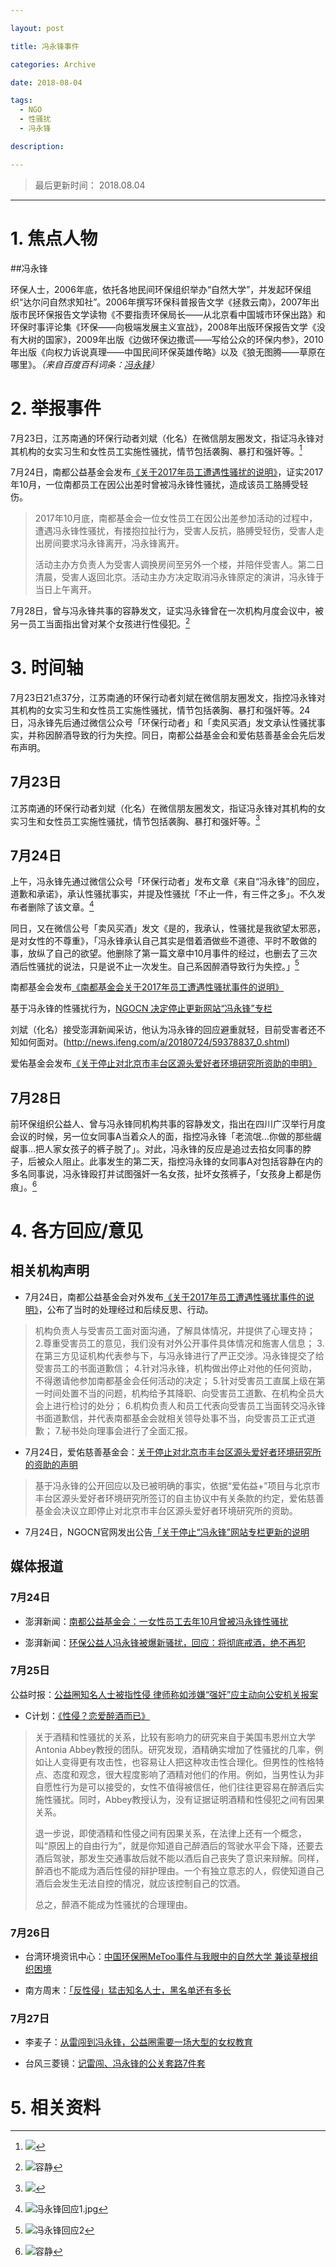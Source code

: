 ```yaml
---

layout: post

title: 冯永锋事件

categories: Archive

date: 2018-08-04

tags:
  - NGO
  - 性骚扰
  - 冯永锋

description:

---
```


> 最后更新时间： 2018.08.04

---

# 1. 焦点人物

##冯永锋

环保人士，2006年底，依托各地民间环保组织举办“自然大学”，并发起环保组织“达尔问自然求知社”。2006年撰写环保科普报告文学《拯救云南》，2007年出版市民环保报告文学读物《不要指责环保局长——从北京看中国城市环保出路》和环保时事评论集《环保——向极端发展主义宣战》，2008年出版环保报告文学《没有大树的国家》，2009年出版《边做环保边撒谎——写给公众的环保内参》，2010年出版《向权力诉说真理——中国民间环保英雄传略》以及《狼无图腾——草原在哪里》。*（来自百度百科词条：[冯永锋](https://baike.baidu.com/item/%E5%86%AF%E6%B0%B8%E9%94%8B)）*

# 2. 举报事件

7月23日，江苏南通的环保行动者刘斌（化名）在微信朋友圈发文，指证冯永锋对其机构的女实习生和女性员工实施性骚扰，情节包括袭胸、暴打和强奸等。[^1]

7月24日，南都公益基金会发布[《关于2017年员工遭遇性骚扰的说明》](http://news.ifeng.com/a/20180724/59377863_0.shtml)，证实2017年10月，一位南都员工在因公出差时曾被冯永锋性骚扰，造成该员工胳膊受轻伤。
> 2017年10月底，南都基金会一位女性员工在因公出差参加活动的过程中，遭遇冯永锋性骚扰，有搂抱拉扯行为，受害人反抗，胳膊受轻伤，受害人走出房间要求冯永锋离开，冯永锋离开。
>
> 活动主办方负责人为受害人调换房间至另外一个楼，并陪伴受害人。第二日清晨，受害人返回北京。活动主办方决定取消冯永锋原定的演讲，冯永锋于当日上午离开。

7月28日，曾与冯永锋共事的容静发文，证实冯永锋曾在一次机构月度会议中，被另一员工当面指出曾对某个女孩进行性侵犯。[^2]

# 3. 时间轴

7月23日21点37分，江苏南通的环保行动者刘斌在微信朋友圈发文，指控冯永锋对其机构的女实习生和女性员工实施性骚扰，情节包括袭胸、暴打和强奸等。24日，冯永锋先后通过微信公众号「环保行动者」和「卖风买酒」发文承认性骚扰事实，并称因醉酒导致的行为失控。同日，南都公益基金会和爱佑慈善基金会先后发布声明。

## 7月23日

江苏南通的环保行动者刘斌（化名）在微信朋友圈发文，指证冯永锋对其机构的女实习生和女性员工实施性骚扰，情节包括袭胸、暴打和强奸等。[^1]

## 7月24日

上午，冯永锋先通过微信公众号「环保行动者」发布文章《来自“冯永锋”的回应，道歉和承诺》，承认性骚扰事实，并提及性骚扰「不止一件，有三件之多」。不久发布者删除了该文章。[^3]

同日，又在微信公号「卖风买酒」发文《是的，我承认，性骚扰是我欲望太邪恶，是对女性的不尊重》，「冯永锋承认自己其实是借着酒做些不道德、平时不敢做的事，放纵了自己的欲望。他删除了第一篇文章中10月事件的经过，也删去了三次酒后性骚扰的说法，只是说不止一次发生。自己系因醉酒导致行为失控。」[^4]

南都基金会发布[《南都基金会关于2017年员工遭遇性骚扰事件的说明》](http://news.ifeng.com/a/20180724/59377863_0.shtml)

基于冯永锋的性骚扰行为，[NGOCN 决定停止更新网站“冯永锋”专栏](http://www.ngocn.net/news/2018-07-24-654e5f7830f92cb6.html)

刘斌（化名）接受澎湃新闻采访，他认为冯永锋的回应避重就轻，目前受害者还不知如何面对。(http://news.ifeng.com/a/20180724/59378837_0.shtml)

爱佑基金会发布[《关于停止对北京市丰台区源头爱好者环境研究所资助的申明》](http://www.ayfoundation.org/cn/article/34/1829)

## 7月28日

前环保组织公益人、曾与冯永锋同机构共事的容静发文，指出在四川广汉举行月度会议的时候，另一位女同事A当着众人的面，指控冯永锋「老流氓…你做的那些龌龊事…把人家女孩子的裤子脱了」。对此，冯永锋的反应是追过去掐女同事的脖子，后被众人阻止。此事发生的第二天，指控冯永锋的女同事A对包括容静在内的多名同事说，冯永锋殴打并试图强奸一名女孩，扯坏女孩裤子，「女孩身上都是伤痕」。[^2]

# 4. 各方回应/意见

## 相关机构声明

- 7月24日，南都公益基金会对外发布[《关于2017年员工遭遇性骚扰事件的说明》](https://www.thepaper.cn/newsDetail_forward_2288617)，公布了当时的处理经过和后续反思、行动。
> 机构负责人与受害员工面对面沟通，了解具体情况，并提供了心理支持；
2.尊重受害员工的意见，我们没有对外公开事件具体情况和施害人信息；
3.在第三方见证机构代表参与下，与冯永锋进行了严正交涉。冯永锋提交了给受害员工的书面道歉信；
4.针对冯永锋，机构做出停止对他的任何资助，不得邀请他参加南都基金会任何活动的决定；
5.针对受害员工直属上级在第一时间处置不当的问题，机构给予其降职、向受害员工道歉、在机构全员大会上进行检讨的处分；
6.机构负责人和员工代表向受害员工当面转交冯永锋书面道歉信，并代表南都基金会就相关领导处事不当，向受害员工正式道歉；
7.秘书处向理事会进行了全面汇报。

- 7月24日，爱佑慈善基金会：[关于停止对北京市丰台区源头爱好者环境研究所的资助的声明](http://www.ayfoundation.org/cn/article/34/1829)
> 基于冯永锋的公开回应以及已被明确的事实，依据“爱佑益+”项目与北京市丰台区源头爱好者环境研究所签订的自主协议中有关条款的约定，爱佑慈善基金会决议立即停止对北京市丰台区源头爱好者环境研究所的资助。

- 7月24日，NGOCN官网发出公告[「关于停止“冯永锋”网站专栏更新的说明](http://%20http//www.ngocn.net/news/2018-07-24-654e5f7830f92cb6.html)

## 媒体报道

### 7月24日

- 澎湃新闻：[南都公益基金会：一女性员工去年10月曾被冯永锋性骚扰](https://www.thepaper.cn/newsDetail_forward_2288617)

- 澎湃新闻：[环保公益人冯永锋被爆新骚扰，回应：将彻底戒酒，绝不再犯](https://www.thepaper.cn/newsDetail_forward_2288645)

### 7月25日

公益时报：[公益圈知名人士被指性侵 律师称如涉嫌“强奸”应主动向公安机关报案](http://k.sina.com.cn/article_1881124713_701faf69027008x0g.html)

- C计划：[《性侵？恋爱醉酒而已》](https://matters.news/forum/?post=170ea72e-9641-4524-bfd6-f1238447303d)
> 关于酒精和性骚扰的关系，比较有影响力的研究来自于美国韦恩州立大学Antonia Abbey教授的团队。研究发现，酒精确实增加了性骚扰的几率，例如让人变得更有攻击性，也容易让人把这种攻击性合理化。但男性的性格特点、态度和观念，很大程度影响了酒精对他们的作用。例如，当男性认为非自愿性行为是可以接受的，女性不值得被信任，他们往往更容易在醉酒后实施性骚扰。同时，Abbey教授认为，没有证据证明酒精和性侵犯之间有因果关系。
>
> 退一步说，即使酒精和性侵之间有因果关系，在法律上还有一个概念，叫“原因上的自由行为”，就是你知道自己醉酒后的驾驶水平会下降，还要去酒后驾驶，那发生交通事故后就不能以酒后自己丧失了意识来辩解。同样，醉酒也不能成为酒后性侵的辩护理由。一个有独立意志的人，假使知道自己酒后会发生无法自控的情况，就应该控制自己的饮酒。
>
> 总之，醉酒不能成为性骚扰的合理理由。

### 7月26日

- 台湾环境资讯中心：[中国环保圈MeToo事件与我眼中的自然大学 兼谈草根组织困境](https://e-info.org.tw/node/213106)

- 南方周末：[「反性侵」猛击知名人士，黑名单还有多长](https://baijiahao.baidu.com/s?id=1607050720968506178&wfr=spider&for=pc)

### 7月27日

- 李麦子：[从雷闯到冯永锋，公益圈需要一场大型的女权教育](https://mp.weixin.qq.com/s?timestamp=1533395334&src=3&ver=1&signature=Db3iTAswmag8z-bti4PRLQF7D8FKdIV*AwTA08BpML8JfOV-Ujx8lokVdLGev-K1BQwvzx0VfF9pVtWxwMTzy1tNOTVhWOJd9Cdn06HgvTCaUA3G4NXGvcoQVHDMHZIMd*pSw3X6CPBN3IISHd*PRt5gdaMygUZKE7A5itcFMDI=)

- 台风三菱镜：[记雷闯、冯永锋的公关套路7件套](https://mp.weixin.qq.com/s?src=11&timestamp=1533395398&ver=1040&signature=xszshKH3vmx5-ITCO9jN4tNk3VfTt-Cww6BhurbYsHraXXC1g9ABzLH3NTGyT5Zv7DOS9iUq5ip-Vu*0QYzY6pNoFPDiQH08sBQXsbC0fBxr45V0fSDWtitGoA7dZCZ2&new=1)

# 5. 相关资料

[^1]:![](https://i.loli.net/2018/08/03/5b6471165c0f6.jpg)

[^2]:![容静](https://i.loli.net/2018/08/03/5b646fee7293e.jpg)

[^3]:![冯永锋回应1.jpg](https://i.loli.net/2018/08/04/5b65879fb53f2.jpg)

[^4]:![冯永锋回应2](https://i.loli.net/2018/08/03/5b6472c3c3c13.jpg)

[^5]:![冯朋友圈](htps://i.loli.net/2018/08/03/5b647337e49bd.png)
